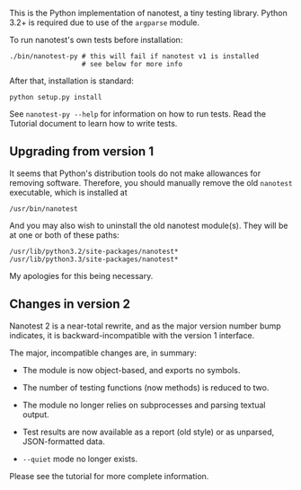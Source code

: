 This is the Python implementation of nanotest, a tiny testing
library. Python 3.2+ is required due to use of the `argparse` module.

To run nanotest's own tests before installation:

    ./bin/nanotest-py # this will fail if nanotest v1 is installed
                      # see below for more info

After that, installation is standard:

    python setup.py install

See `nanotest-py --help` for information on how to run tests. Read the
Tutorial document to learn how to write tests.


Upgrading from version 1
------------------------

It seems that Python's distribution tools do not make allowances for
removing software. Therefore, you should manually remove the old
`nanotest` executable, which is installed at

```
/usr/bin/nanotest
```

And you may also wish to uninstall the old nanotest module(s). They
will be at one or both of these paths:

```
/usr/lib/python3.2/site-packages/nanotest*
/usr/lib/python3.3/site-packages/nanotest*
```

My apologies for this being necessary.



Changes in version 2
----------------------------------

Nanotest 2 is a near-total rewrite, and as the major version number
bump indicates, it is backward-incompatible with the version 1
interface.

The major, incompatible changes are, in summary:

* The module is now object-based, and exports no symbols.

* The number of testing functions (now methods) is reduced to two.

* The module no longer relies on subprocesses and parsing textual
  output.
  
* Test results are now available as a report (old style) or as
  unparsed, JSON-formatted data.
  
* `--quiet` mode no longer exists.

Please see the tutorial for more complete information.
